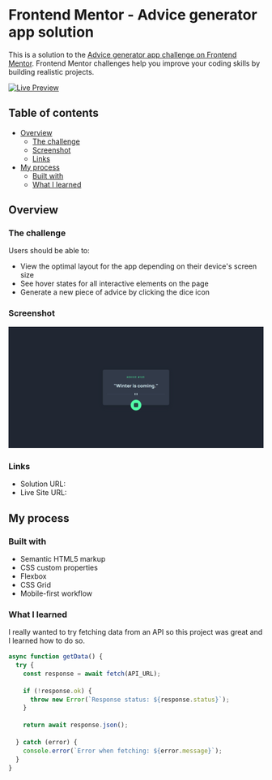 # Frontend Mentor - Advice generator app solution

This is a solution to the [Advice generator app challenge on Frontend Mentor](https://www.frontendmentor.io/challenges/advice-generator-app-QdUG-13db). Frontend Mentor challenges help you improve your coding skills by building realistic projects.

[![Live Preview](https://img.shields.io/badge/Live%20Preview-Visit%20Site-blue?style=for-the-badge&logo=google-chrome&logoColor=white)]()

## Table of contents

- [Overview](#overview)
  - [The challenge](#the-challenge)
  - [Screenshot](#screenshot)
  - [Links](#links)
- [My process](#my-process)
  - [Built with](#built-with)
  - [What I learned](#what-i-learned)


## Overview

### The challenge

Users should be able to:

- View the optimal layout for the app depending on their device's screen size
- See hover states for all interactive elements on the page
- Generate a new piece of advice by clicking the dice icon

### Screenshot

![](./design/screenshot/screenshot.png)

### Links

- Solution URL:
- Live Site URL:

## My process

### Built with

- Semantic HTML5 markup
- CSS custom properties
- Flexbox
- CSS Grid
- Mobile-first workflow

### What I learned

I really wanted to try fetching data from an API so this project was great and I learned how to do so.

```js
async function getData() {
  try {
    const response = await fetch(API_URL);

    if (!response.ok) {
      throw new Error(`Response status: ${response.status}`);
    }

    return await response.json();

  } catch (error) {
    console.error(`Error when fetching: ${error.message}`);
  }
}
```
